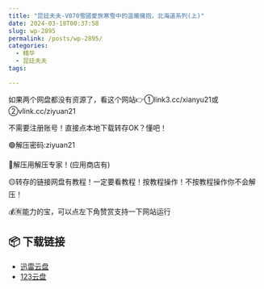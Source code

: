 ```yaml
---
title: "昆廷夫夫-V070雪國愛旅寒雪中的溫暖擁抱，北海道系列(上)"
date: 2024-03-18T00:37:58
slug: wp-2895
permalink: /posts/wp-2895/
categories:
  - 精华
  - 昆廷夫夫
tags:

---
```


如果两个网盘都没有资源了，看这个网站👉①link3.cc/xianyu21或②vlink.cc/ziyuan21

不需要注册账号！直接点本地下载转存OK？懂吧！

🟢解压密码:ziyuan21

🔵解压用解压专家！(应用商店有)

🟡转存的链接网盘有教程！一定要看教程！按教程操作！不按教程操作你不会解压！

💰🈶能力的宝，可以点左下角赞赏支持一下网站运行

## 📦 下载链接
- [迅雷云盘](https://blziyuan21.com/pay-download/2895?key=a3dd5050cc&down_id=0)
- [123云盘](https://blziyuan21.com/pay-download/2895?key=a3dd5050cc&down_id=1)

